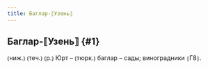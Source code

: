 ```yaml
---
title: Баглар-⟦Узень⟧
---
```

## Баглар-⟦Узень⟧ {#1}

⦅ниж.⦆ ⦅теч.⦆ ⦅р.⦆ Юрт – ⦅тюрк.⦆ баглар – сады; виноградники ⦃Г8⦄.
